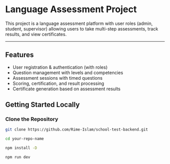 # Language Assessment Project

This project is a language assessment platform with user roles (admin, student, supervisor) allowing users to take multi-step assessments, track results, and view certificates.

---

## Features

- User registration & authentication (with roles)  
- Question management with levels and competencies  
- Assessment sessions with timed questions  
- Scoring, certification, and result processing  
- Certificate generation based on assessment results



## Getting Started Locally

### Clone the Repository

```bash
git clone https://github.com/Rime-Islam/school-test-backend.git
```
```bash
cd your-repo-name
```
```bash
npm install -D
```
```bash
npm run dev
```